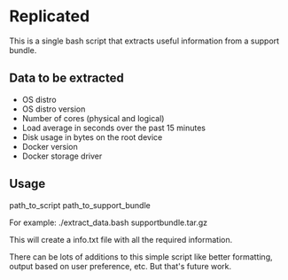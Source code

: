 # Replicated

This is a single bash script that extracts useful information from a support
bundle.

## Data to be extracted

- OS distro                                                              
- OS distro version                                                                 
- Number of cores (physical and logical)                                                                 
- Load average in seconds over the past 15 minutes                                
- Disk usage in bytes on the root device                                          
- Docker version                                                                  
- Docker storage driver 

## Usage
path_to_script path_to_support_bundle

For example: ./extract_data.bash supportbundle.tar.gz 

This will create a info.txt file with all the required information.

There can be lots of additions to this simple script like better formatting,
output based on user preference, etc. But that's future work.  

